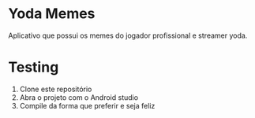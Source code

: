 # Yoda Memes

Aplicativo que possui os memes do jogador profissional e streamer yoda.

# Testing

1. Clone este repositório
2. Abra o projeto com o Android studio
3. Compile da forma que preferir e seja feliz
